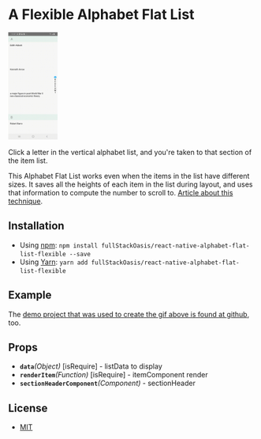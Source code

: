 # A Flexible Alphabet Flat List

<img alt="scroll to item" src="https://github.com/fullStackOasis/react-native-alphabet-flat-list-flexible/raw/master/images/react-native-alphabet-flat-list-flexible-demo.gif" width="100">

Click a letter in the vertical alphabet list, and you're taken to that section of the item list.

This Alphabet Flat List works even when the items in the list have different sizes. It saves all the heights of each item in the list during layout, and uses that information to compute the number to scroll to. [Article about this technique](https://aboutreact.com/scroll_to_a_specific_item_in_scrollview_list_view/).

## Installation

- Using [npm](https://www.npmjs.com/#getting-started): `npm install fullStackOasis/react-native-alphabet-flat-list-flexible --save`
- Using [Yarn](https://yarnpkg.com/): `yarn add fullStackOasis/react-native-alphabet-flat-list-flexible`

## Example

The [demo project that was used to create the gif above is found at github](https://github.com/fullStackOasis/react-native-alphabet-flat-list-flexible-demo), too.

## Props
- **`data`**_(Object)_ [isRequire] - listData to display
- **`renderItem`**_(Function)_ [isRequire] - itemComponent render
- **`sectionHeaderComponent`**_(Component)_ - sectionHeader


## License

- [MIT](LICENSE)

